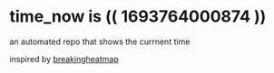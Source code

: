 # time_now is (( 1693764000874 ))

an automated repo that shows the currnent time

inspired by [breakingheatmap](https://github.com/breakingheatmap/breakingheatmap)